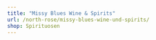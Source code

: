 ```yaml
---
title: "Missy Blues Wine & Spirits"
url: /north-rose/missy-blues-wine-und-spirits/
shop: Spirituosen
---
```

